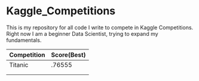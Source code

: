 # Kaggle_Competitions

This is my repository for all code I write to compete in Kaggle Competitions. <br/>
Right now I am a beginner Data Scientist, trying to expand my fundamentals. <br/>


| Competition | Score(Best) |
|-------------|-------------|
| Titanic     | .76555      |
|             |             |
|             |             |
